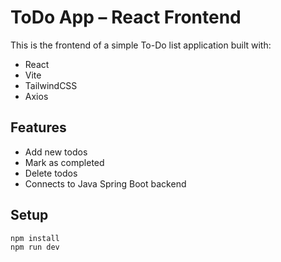 # ToDo App – React Frontend

This is the frontend of a simple To-Do list application built with:

- React
- Vite
- TailwindCSS
- Axios

## Features

- Add new todos
- Mark as completed
- Delete todos
- Connects to Java Spring Boot backend

## Setup

```bash
npm install
npm run dev
